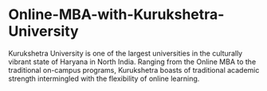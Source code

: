 # Online-MBA-with-Kurukshetra-University
Kurukshetra University is one of the largest universities in the culturally vibrant state of Haryana in North India. Ranging from the Online MBA to the traditional on-campus programs, Kurukshetra boasts of traditional academic strength intermingled with the flexibility of online learning. 
